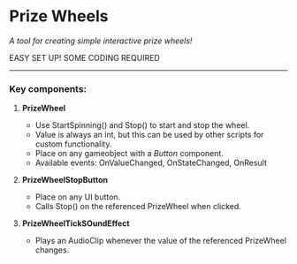 # Prize Wheels

_A tool for creating simple interactive prize wheels!_

EASY SET UP! SOME CODING REQUIRED

---

### Key components:

1. **PrizeWheel**
   * Use StartSpinning() and Stop() to start and stop the wheel.
   * Value is always an int, but this can be used by other scripts for custom functionality.
   * Place on any gameobject with a _Button_ component.
   * Available events: OnValueChanged, OnStateChanged, OnResult<int>


2. **PrizeWheelStopButton**
   * Place on any UI button.
   * Calls Stop() on the referenced PrizeWheel when clicked.


3. **PrizeWheelTickSOundEffect**
   * Plays an AudioClip whenever the value of the referenced PrizeWheel changes.